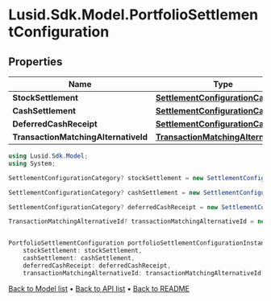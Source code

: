 # Lusid.Sdk.Model.PortfolioSettlementConfiguration

## Properties

Name | Type | Description | Notes
------------ | ------------- | ------------- | -------------
**StockSettlement** | [**SettlementConfigurationCategory**](SettlementConfigurationCategory.md) |  | [optional] 
**CashSettlement** | [**SettlementConfigurationCategory**](SettlementConfigurationCategory.md) |  | [optional] 
**DeferredCashReceipt** | [**SettlementConfigurationCategory**](SettlementConfigurationCategory.md) |  | [optional] 
**TransactionMatchingAlternativeId** | [**TransactionMatchingAlternativeId**](TransactionMatchingAlternativeId.md) |  | [optional] 

```csharp
using Lusid.Sdk.Model;
using System;

SettlementConfigurationCategory? stockSettlement = new SettlementConfigurationCategory();

SettlementConfigurationCategory? cashSettlement = new SettlementConfigurationCategory();

SettlementConfigurationCategory? deferredCashReceipt = new SettlementConfigurationCategory();

TransactionMatchingAlternativeId? transactionMatchingAlternativeId = new TransactionMatchingAlternativeId();


PortfolioSettlementConfiguration portfolioSettlementConfigurationInstance = new PortfolioSettlementConfiguration(
    stockSettlement: stockSettlement,
    cashSettlement: cashSettlement,
    deferredCashReceipt: deferredCashReceipt,
    transactionMatchingAlternativeId: transactionMatchingAlternativeId);
```

[Back to Model list](../README.md#documentation-for-models) &#8226; [Back to API list](../README.md#documentation-for-api-endpoints) &#8226; [Back to README](../README.md)
